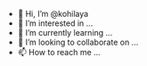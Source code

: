 - 👋 Hi, I’m @kohilaya
- 👀 I’m interested in ...
- 🌱 I’m currently learning ...
- 💞️ I’m looking to collaborate on ...
- 📫 How to reach me ...

<!---
kohilaya/kohilaya is a ✨ special ✨ repository because its `README.md` (this file) appears on your GitHub profile.
You can click the Preview link to take a look at your changes.
--->
